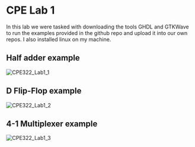# CPE Lab 1

In this lab we were tasked with downloading the tools GHDL and GTKWave to run the examples provided in the github repo and upload it into our own repos. 
I also installed linux on my machine.

## Half adder example
![CPE322_Lab1_1](https://github.com/juchen3637/CPE-322/assets/103432641/dcbd1c13-c751-45ee-b45c-9dda5a143199)

## D Flip-Flop example
![CPE322_Lab1_2](https://github.com/juchen3637/CPE-322/assets/103432641/5a6048fb-fc45-4de0-9c77-2d6773e8044d)

## 4-1 Multiplexer example
![CPE322_Lab1_3](https://github.com/juchen3637/CPE-322/assets/103432641/cb2e520c-3a36-42b6-9a0d-90843bb2aa2a)
